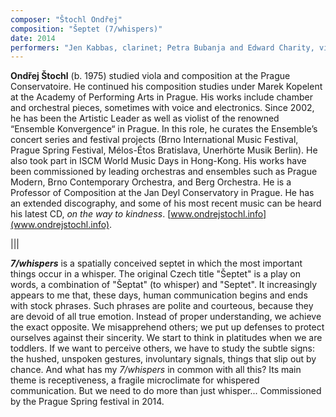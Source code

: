 ```yaml
---
composer: "Štochl Ondřej"
composition: "Šeptet (7/whispers)"
date: 2014
performers: "Jen Kabbas, clarinet; Petra Bubanja and Edward Charity, violins; Jack Flores, cello; DK Issitt, contrabass; Huizi Zhang, piano; Jeremy Avalos, guitar; Michael Douty, conductor"
---
```

**Ondřej Štochl** (b. 1975) studied viola and composition at the Prague Conservatoire. He continued his composition studies under Marek Kopelent at the Academy of Performing Arts in Prague. His works include chamber and orchestral pieces, sometimes with voice and electronics. Since 2002, he has been the Artistic Leader as well as violist of the renowned “Ensemble Konvergence“ in Prague. In this role, he curates the Ensemble’s concert series and festival projects (Brno International Music Festival, Prague Spring Festival, Mélos-Étos Bratislava, Unerhörte Musik Berlin). He also took part in ISCM World Music Days in Hong-Kong. His works have been commissioned by leading orchestras and ensembles such as Prague Modern, Brno Contemporary Orchestra, and Berg Orchestra. He is a Professor of Composition at the Jan Deyl Conservatory in Prague. He has an extended discography, and some of his most recent music can be heard his latest CD, _on the way to kindness_. [www.ondrejstochl.info](www.ondrejstochl.info).

|||

**_7/whispers_** is a spatially conceived septet in which the most important things occur in a whisper. The original Czech title "Šeptet" is a play on words, a combination of "Šeptat" (to whisper) and "Septet". It increasingly appears to me that, these days, human communication begins and ends with stock phrases. Such phrases are polite and courteous, because they are devoid of all true emotion. Instead of proper understanding, we achieve the exact opposite. We misapprehend others; we put up defenses to protect ourselves against their sincerity. We start to think in platitudes when we are toddlers. If we want to perceive others, we have to study the subtle signs: the hushed, unspoken gestures, involuntary signals, things that slip out by chance. And what has my *7/whispers* in common with all this? Its main theme is receptiveness, a fragile microclimate for whispered communication. But we need to do more than just whisper... Commissioned by the Prague Spring festival in 2014.
